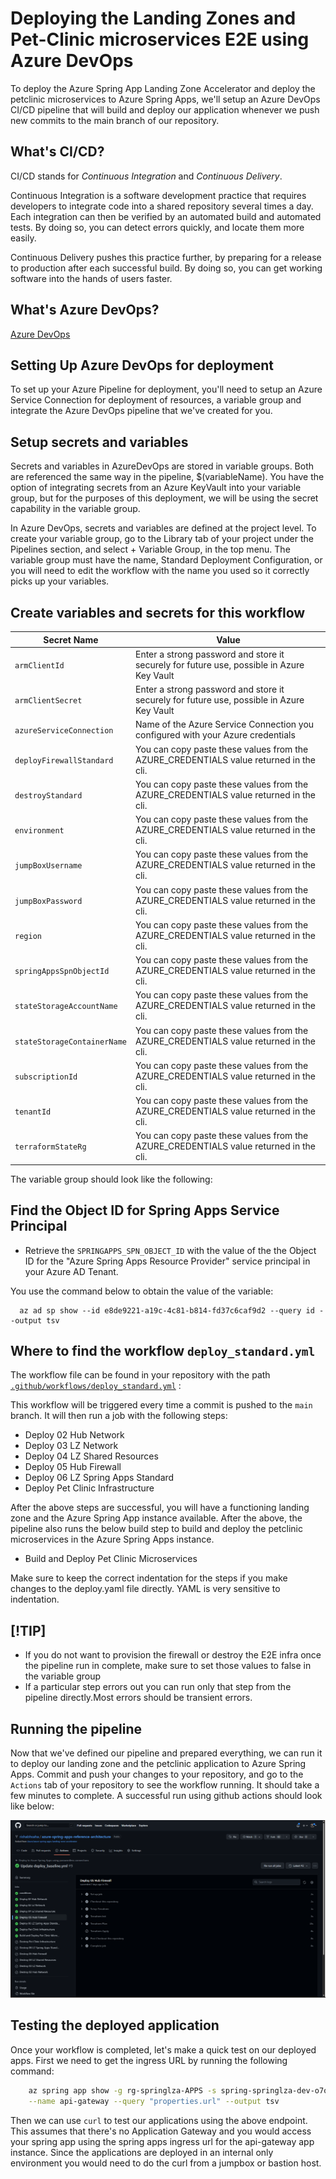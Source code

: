
# Deploying the Landing Zones and Pet-Clinic microservices E2E using Azure DevOps

 To deploy the Azure Spring App Landing Zone Accelerator and deploy the petclinic microservices to Azure Spring Apps, we'll setup an Azure DevOps CI/CD pipeline that will build and deploy our application whenever we push new commits to the main branch of our repository.

## What's CI/CD?

CI/CD stands for _Continuous Integration_ and _Continuous Delivery_.

Continuous Integration is a software development practice that requires developers to integrate code into a shared repository several times a day.
Each integration can then be verified by an automated build and automated tests.
By doing so, you can detect errors quickly, and locate them more easily.

Continuous Delivery pushes this practice further, by preparing for a release to production after each successful build.
By doing so, you can get working software into the hands of users faster.

## What's Azure DevOps?

[Azure DevOps]()

## Setting Up Azure DevOps for deployment

To set up your Azure Pipeline for deployment, you'll need to setup an Azure Service Connection for deployment of resources, a variable group and integrate the Azure DevOps pipeline that we've created for you. 

## Setup secrets and variables

Secrets and variables in AzureDevOps are stored in variable groups. Both are referenced the same way in the pipeline, $(variableName). You have the option of integrating secrets from an Azure KeyVault into your variable group, but for the purposes of this deployment, we will be using the secret capability in the variable group.  

In Azure DevOps, secrets and variables are defined at the project level. 
To create your variable group, go to the Library tab of your project under the Pipelines section, and select + Variable Group, in the top menu. The variable group must have the name, Standard Deployment Configuration, or you will need to edit the workflow with the name you used so it correctly picks up your variables. 

## Create variables and secrets for this workflow

| Secret Name                  | Value                                                                                                         |
| -----------------------------|-------------------------------------------------------------------------------------------------------------- |
| `armClientId`                | Enter a strong password and store it securely for future use, possible in Azure Key Vault                     |
| `armClientSecret`            | Enter a strong password and store it securely for future use, possible in Azure Key Vault                     |
| `azureServiceConnection`     | Name of the Azure Service Connection you configured with your Azure credentials |
| `deployFirewallStandard`     | You can copy paste these values from the AZURE_CREDENTIALS value returned in the cli.                         |
| `destroyStandard`            | You can copy paste these values from the AZURE_CREDENTIALS value returned in the cli.                         |
| `environment`                | You can copy paste these values from the AZURE_CREDENTIALS value returned in the cli.                         |
| `jumpBoxUsername`            | You can copy paste these values from the AZURE_CREDENTIALS value returned in the cli.                         |
| `jumpBoxPassword`            | You can copy paste these values from the AZURE_CREDENTIALS value returned in the cli.                         |
| `region`                     | You can copy paste these values from the AZURE_CREDENTIALS value returned in the cli.                         |
| `springAppsSpnObjectId`      | You can copy paste these values from the AZURE_CREDENTIALS value returned in the cli.                         |
| `stateStorageAccountName`    | You can copy paste these values from the AZURE_CREDENTIALS value returned in the cli.                         |
| `stateStorageContainerName`  | You can copy paste these values from the AZURE_CREDENTIALS value returned in the cli.                         |
| `subscriptionId`             | You can copy paste these values from the AZURE_CREDENTIALS value returned in the cli.                         |
| `tenantId`                   | You can copy paste these values from the AZURE_CREDENTIALS value returned in the cli.                         |
| `terraformStateRg`           | You can copy paste these values from the AZURE_CREDENTIALS value returned in the cli.                         |

The variable group should look like the following:


## Find the Object ID for Spring Apps Service Principal
* Retrieve the `SPRINGAPPS_SPN_OBJECT_ID` with the value of the the Object ID for the "Azure Spring Apps Resource Provider" service principal in your Azure AD Tenant.
  
You use the command below to obtain the value of the variable:

      az ad sp show --id e8de9221-a19c-4c81-b814-fd37c6caf9d2 --query id --output tsv


## Where to find the workflow `deploy_standard.yml`
The workflow file can be found in your repository with the path [`.github/workflows/deploy_standard.yml`](../../../.ado/deploy_standard.yml) :

This workflow will be triggered every time a commit is pushed to the `main` branch.
It will then run a job with the following steps:

* Deploy 02 Hub Network
* Deploy 03 LZ Network
* Deploy 04 LZ Shared Resources
* Deploy 05 Hub Firewall
* Deploy 06 LZ Spring Apps Standard
* Deploy Pet Clinic Infrastructure

After the above steps are successful, you will have a functioning landing zone and the Azure Spring App instance available. After the above, the pipeline also runs the below build step to build and deploy the petclinic microservices in the Azure Spring Apps instance.

* Build and Deploy Pet Clinic Microservices

Make sure to keep the correct indentation for the steps if you make changes to the deploy.yaml file directly.
YAML is very sensitive to indentation.

## [!TIP]

* If you do not want to provision the firewall or destroy the E2E infra once the pipeline run in complete, make sure to set those values to false in the variable group
* If a particular step errors out you can run only that step from the pipeline directly.Most errors should be transient errors.

## Running the pipeline

Now that we've defined our pipeline and prepared everything, we can run it to deploy our landing zone and the petclinic application to Azure Spring Apps.
Commit and push your changes to your repository, and go to the `Actions` tab of your repository to see the workflow running.
It should take a few minutes to complete.
A successful run using github actions should look like below:

![successful e2e run](../../../images/github_asa_successful_run.png)

## Testing the deployed application

Once your workflow is completed, let's make a quick test on our deployed apps.
First we need to get the ingress URL by running the following command:

```bash
    az spring app show -g rg-springlza-APPS -s spring-springlza-dev-o7o6 \
    --name api-gateway --query "properties.url" --output tsv    
```

Then we can use `curl` to test our applications using the above endpoint. This assumes that there's no Application Gateway and you would access your spring app using the spring apps ingress url for the api-gateway app instance. Since the applications are deployed in an internal only environment you would need to do the curl from a jumpbox or bastion host.
